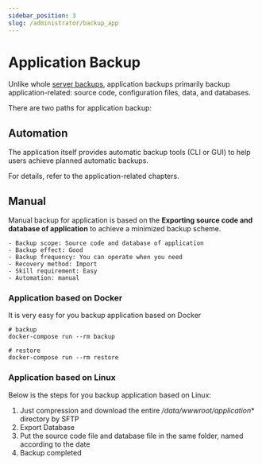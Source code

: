 ```yaml
---
sidebar_position: 3
slug: /administrator/backup_app
---
```


# Application Backup

Unlike whole [server backups](../administrator/backup_server), application backups primarily backup application-related: source code, configuration files, data, and databases.  

There are two paths for application backup:  

## Automation

The application itself provides automatic backup tools (CLI or GUI) to help users achieve planned automatic backups.  

For details, refer to the application-related chapters.  

## Manual

Manual backup for application is based on the **Exporting source code and database of application** to achieve a minimized backup scheme.

```
- Backup scope: Source code and database of application
- Backup effect: Good
- Backup frequency: You can operate when you need
- Recovery method: Import
- Skill requirement: Easy 
- Automation: manual
```


### Application based on Docker

It is very easy for you backup application based on Docker

```
# backup
docker-compose run --rm backup  

# restore
docker-compose run --rm restore  
```

### Application based on Linux

Below is the steps for you backup application based on Linux:  

1. Just compression and download the entire */data/wwwroot/application** directory by SFTP 
2. Export Database
3. Put the source code file and database file in the same folder, named according to the date
4. Backup completed